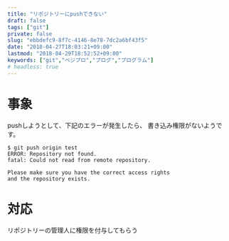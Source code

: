 ```yaml
---
title: "リポジトリーにpushできない"
draft: false
tags: ["git"]
private: false
slug: "ebbdefc9-8f7c-4146-8e78-7dc2a6bf43f5"
date: "2018-04-27T18:03:21+09:00"
lastmod: "2018-04-29T18:52:52+09:00"
keywords: ["git","ベジプロ","プログ","プログラム"]
# headless: true
---
```


# 事象
pushしようとして、下記のエラーが発生したら、
書き込み権限がないようです。
```
$ git push origin test
ERROR: Repository not found.
fatal: Could not read from remote repository.

Please make sure you have the correct access rights
and the repository exists.
```

# 対応
リポジトリーの管理人に権限を付与してもらう

